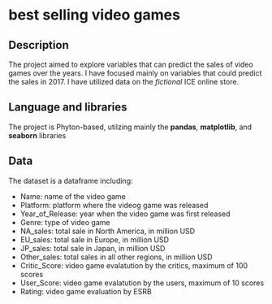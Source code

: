 # best selling video games

## Description
The project aimed to explore variables that can predict the sales of video games over the years. I have focused mainly on variables that could predict the sales in 2017. I have utilized data on the *fictional* ICE online store.

## Language and libraries
The project is Phyton-based, utilzing mainly the **pandas**, **matplotlib**, and **seaborn** libraries

## Data
The dataset is a dataframe including:
* Name: name of the video game
* Platform: platform where the videog game was released
* Year_of_Release: year when the video game was first released
* Genre: type of video game
* NA_sales: total sale in North America, in million USD
* EU_sales: total sale in Europe, in million USD
* JP_sales: total sale in Japan, in million USD
* Other_sales: total sales in all other regions, in million USD
* Critic_Score: video game evalatution by the critics, maximum of 100 scores
* User_Score: video game evalatution by the users, maximum of 10 scores
* Rating: video game evaluation by ESRB
